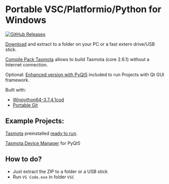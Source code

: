 # Portable VSC/Platformio/Python for Windows

[![GitHub Releases](https://img.shields.io/github/downloads/Jason2866/Portable_VSC_PlatformIO/total?label=downloads&color=%231FA3EC&style=for-the-badge)](https://github.com/Jason2866/Portable_VSC_PlatformIO/releases/latest)

[Download](https://github.com/Jason2866/Portable_VSC_PlatformIO/releases/download/1.2/VSC_PlatformIO_Python.zip) and extract to a folder on your PC or a fast extern drive/USB stick.

[Compile Pack Tasmota](https://github.com/Jason2866/Portable_VSC_PlatformIO/releases/download/1.2/Tasmota_compile_pack.zip) allows to build Tasmota (core 2.6.1) without a Internet connection.

Optional: [Enhanced version with PyQt5](https://github.com/Jason2866/Portable_VSC_PlatformIO/releases/download/1.2/VSC_PlatformIO_Python_PyQt5.zip) included to run Projects with Qt GUI framework.

Built with:
- [Winpython64-3.7.4.1cod](https://sourceforge.net/projects/winpython/files/WinPython_3.7/3.7.4.1/Winpython64-3.7.4.1cod.exe/download)
- [Portable Git](https://github.com/sheabunge/GitPortable/releases/download/v2.21.0-devtest.1/GitPortable_2.21.0_Development_Test_1_online.paf.exe)


## Example Projects:
[Tasmota](http://Tasmota.com) preinstalled [ready to run](https://github.com/Jason2866/Portable_VSC_PlatformIO/releases/download/1.2/Tasmota_compile_pack.zip). 

[Tasmota Device Manager](https://github.com/jziolkowski/tdm) for PyQt5

## How to do? 
- Just extract the ZIP to a folder or a USB stick
- Run `VS Code.exe` in folder `VSC` 
